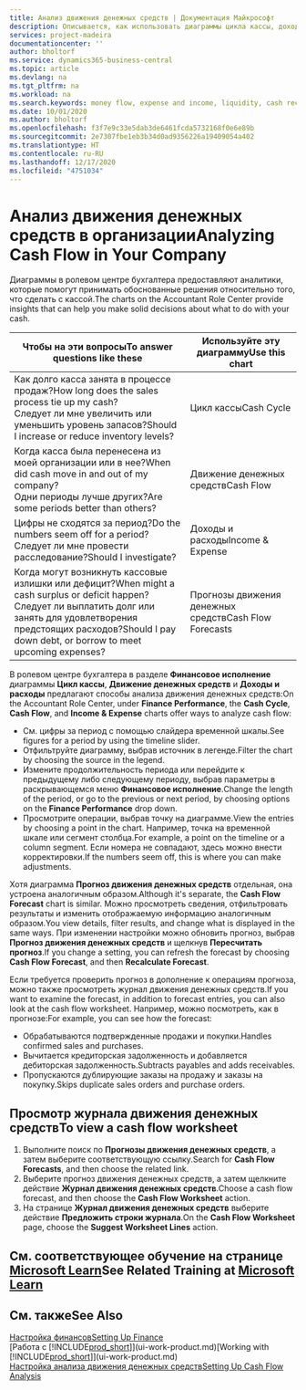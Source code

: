 ```yaml
---
title: Анализ движения денежных средств | Документация Майкрософт
description: Описывается, как использовать диаграммы цикла кассы, дохода и расхода, движения денежных средств и прогноза движения денежных средств для анализа и будущего переноса кассы в организацию и из нее.
services: project-madeira
documentationcenter: ''
author: bholtorf
ms.service: dynamics365-business-central
ms.topic: article
ms.devlang: na
ms.tgt_pltfrm: na
ms.workload: na
ms.search.keywords: money flow, expense and income, liquidity, cash receipts minus cash payments, Cartera
ms.date: 10/01/2020
ms.author: bholtorf
ms.openlocfilehash: f3f7e9c33e5dab3de6461fcda5732168f0e6e89b
ms.sourcegitcommit: 2e7307fbe1eb3b34d0ad9356226a19409054a402
ms.translationtype: HT
ms.contentlocale: ru-RU
ms.lasthandoff: 12/17/2020
ms.locfileid: "4751034"
---
```

# <a name="analyzing-cash-flow-in-your-company"></a><span data-ttu-id="d8bc4-103">Анализ движения денежных средств в организации</span><span class="sxs-lookup"><span data-stu-id="d8bc4-103">Analyzing Cash Flow in Your Company</span></span>
<span data-ttu-id="d8bc4-104">Диаграммы в ролевом центре бухгалтера предоставляют аналитики, которые помогут принимать обоснованные решения относительно того, что сделать с кассой.</span><span class="sxs-lookup"><span data-stu-id="d8bc4-104">The charts on the Accountant Role Center provide insights that can help you make solid decisions about what to do with your cash.</span></span>  

| <span data-ttu-id="d8bc4-105">Чтобы на эти вопросы</span><span class="sxs-lookup"><span data-stu-id="d8bc4-105">To answer questions like these</span></span> | <span data-ttu-id="d8bc4-106">Используйте эту диаграмму</span><span class="sxs-lookup"><span data-stu-id="d8bc4-106">Use this chart</span></span> |
| --- | --- |
| <span data-ttu-id="d8bc4-107">Как долго касса занята в процессе продаж?</span><span class="sxs-lookup"><span data-stu-id="d8bc4-107">How long does the sales process tie up my cash?</span></span></br> <span data-ttu-id="d8bc4-108">Следует ли мне увеличить или уменьшить уровень запасов?</span><span class="sxs-lookup"><span data-stu-id="d8bc4-108">Should I increase or reduce inventory levels?</span></span> |<span data-ttu-id="d8bc4-109">Цикл кассы</span><span class="sxs-lookup"><span data-stu-id="d8bc4-109">Cash Cycle</span></span> |
| <span data-ttu-id="d8bc4-110">Когда касса была перенесена из моей организации или в нее?</span><span class="sxs-lookup"><span data-stu-id="d8bc4-110">When did cash move in and out of my company?</span></span></br> <span data-ttu-id="d8bc4-111">Одни периоды лучше других?</span><span class="sxs-lookup"><span data-stu-id="d8bc4-111">Are some periods better than others?</span></span> |<span data-ttu-id="d8bc4-112">Движение денежных средств</span><span class="sxs-lookup"><span data-stu-id="d8bc4-112">Cash Flow</span></span> |
| <span data-ttu-id="d8bc4-113">Цифры не сходятся за период?</span><span class="sxs-lookup"><span data-stu-id="d8bc4-113">Do the numbers seem off for a period?</span></span></br> <span data-ttu-id="d8bc4-114">Следует ли мне провести расследование?</span><span class="sxs-lookup"><span data-stu-id="d8bc4-114">Should I investigate?</span></span> |<span data-ttu-id="d8bc4-115">Доходы и расходы</span><span class="sxs-lookup"><span data-stu-id="d8bc4-115">Income & Expense</span></span> |
| <span data-ttu-id="d8bc4-116">Когда могут возникнуть кассовые излишки или дефицит?</span><span class="sxs-lookup"><span data-stu-id="d8bc4-116">When might a cash surplus or deficit happen?</span></span></br> <span data-ttu-id="d8bc4-117">Следует ли выплатить долг или занять для удовлетворения предстоящих расходов?</span><span class="sxs-lookup"><span data-stu-id="d8bc4-117">Should I pay down debt, or borrow to meet upcoming expenses?</span></span> |<span data-ttu-id="d8bc4-118">Прогнозы движения денежных средств</span><span class="sxs-lookup"><span data-stu-id="d8bc4-118">Cash Flow Forecasts</span></span> |

<span data-ttu-id="d8bc4-119">В ролевом центре бухгалтера в разделе **Финансовое исполнение** диаграммы **Цикл кассы**, **Движение денежных средств** и **Доходы и расходы** предлагают способы анализа движения денежных средств:</span><span class="sxs-lookup"><span data-stu-id="d8bc4-119">On the Accountant Role Center, under **Finance Performance**, the **Cash Cycle**, **Cash Flow**, and **Income & Expense** charts offer ways to analyze cash flow:</span></span>  

* <span data-ttu-id="d8bc4-120">См. цифры за период с помощью слайдера временной шкалы.</span><span class="sxs-lookup"><span data-stu-id="d8bc4-120">See figures for a period by using the timeline slider.</span></span>  
* <span data-ttu-id="d8bc4-121">Отфильтруйте диаграмму, выбрав источник в легенде.</span><span class="sxs-lookup"><span data-stu-id="d8bc4-121">Filter the chart by choosing the source in the legend.</span></span>  
* <span data-ttu-id="d8bc4-122">Измените продолжительность периода или перейдите к предыдущему либо следующему периоду, выбрав параметры в раскрывающемся меню **Финансовое исполнение**.</span><span class="sxs-lookup"><span data-stu-id="d8bc4-122">Change the length of the period, or go to the previous or next period, by choosing options on the **Finance Performance** drop down.</span></span>  
* <span data-ttu-id="d8bc4-123">Просмотрите операции, выбрав точку на диаграмме.</span><span class="sxs-lookup"><span data-stu-id="d8bc4-123">View the entries by choosing a point in the chart.</span></span> <span data-ttu-id="d8bc4-124">Например, точка на временной шкале или сегмент столбца.</span><span class="sxs-lookup"><span data-stu-id="d8bc4-124">For example, a point on the timeline or a column segment.</span></span> <span data-ttu-id="d8bc4-125">Если номера не совпадают, здесь можно внести корректировки.</span><span class="sxs-lookup"><span data-stu-id="d8bc4-125">If the numbers seem off, this is where you can make adjustments.</span></span>  

<span data-ttu-id="d8bc4-126">Хотя диаграмма **Прогноз движения денежных средств** отдельная, она устроена аналогичным образом.</span><span class="sxs-lookup"><span data-stu-id="d8bc4-126">Although it's separate, the **Cash Flow Forecast** chart is similar.</span></span> <span data-ttu-id="d8bc4-127">Можно просмотреть сведения, отфильтровать результаты и изменить отображаемую информацию аналогичным образом.</span><span class="sxs-lookup"><span data-stu-id="d8bc4-127">You view details, filter results, and change what is displayed in the same ways.</span></span> <span data-ttu-id="d8bc4-128">При изменении настройки можно обновить прогноз, выбрав **Прогноз движения денежных средств** и щелкнув **Пересчитать прогноз**.</span><span class="sxs-lookup"><span data-stu-id="d8bc4-128">If you change a setting, you can refresh the forecast by choosing **Cash Flow Forecast**, and then **Recalculate Forecast**.</span></span>

<span data-ttu-id="d8bc4-129">Если требуется проверить прогноз в дополнение к операциям прогноза, можно также просмотреть журнал движения денежных средств.</span><span class="sxs-lookup"><span data-stu-id="d8bc4-129">If you want to examine the forecast, in addition to forecast entries, you can also look at the cash flow worksheet.</span></span> <span data-ttu-id="d8bc4-130">Например, можно посмотреть, как в прогнозе:</span><span class="sxs-lookup"><span data-stu-id="d8bc4-130">For example, you can see how the forecast:</span></span>

* <span data-ttu-id="d8bc4-131">Обрабатываются подтвержденные продажи и покупки.</span><span class="sxs-lookup"><span data-stu-id="d8bc4-131">Handles confirmed sales and purchases.</span></span>  
* <span data-ttu-id="d8bc4-132">Вычитается кредиторская задолженность и добавляется дебиторская задолженность.</span><span class="sxs-lookup"><span data-stu-id="d8bc4-132">Subtracts payables and adds receivables.</span></span>  
* <span data-ttu-id="d8bc4-133">Пропускаются дублирующие заказы на продажу и заказы на покупку.</span><span class="sxs-lookup"><span data-stu-id="d8bc4-133">Skips duplicate sales orders and purchase orders.</span></span>  

## <a name="to-view-a-cash-flow-worksheet"></a><span data-ttu-id="d8bc4-134">Просмотр журнала движения денежных средств</span><span class="sxs-lookup"><span data-stu-id="d8bc4-134">To view a cash flow worksheet</span></span>
1. <span data-ttu-id="d8bc4-135">Выполните поиск по **Прогнозы движения денежных средств**, а затем выберите соответствующую ссылку.</span><span class="sxs-lookup"><span data-stu-id="d8bc4-135">Search for **Cash Flow Forecasts**, and then choose the related link.</span></span>  
2. <span data-ttu-id="d8bc4-136">Выберите прогноз движения денежных средств, а затем щелкните действие **Журнал движения денежных средств**.</span><span class="sxs-lookup"><span data-stu-id="d8bc4-136">Choose a cash flow forecast, and then choose the **Cash Flow Worksheet** action.</span></span>  
3. <span data-ttu-id="d8bc4-137">На странице **Журнал движения денежных средств** выберите действие **Предложить строки журнала**.</span><span class="sxs-lookup"><span data-stu-id="d8bc4-137">On the **Cash Flow Worksheet** page, choose the **Suggest Worksheet Lines** action.</span></span>  

## <a name="see-related-training-at-microsoft-learn"></a><span data-ttu-id="d8bc4-138">См. соответствующее обучение на странице [Microsoft Learn](/learn/modules/forecast-cash-flow-dynamics-365-business-central/index)</span><span class="sxs-lookup"><span data-stu-id="d8bc4-138">See Related Training at [Microsoft Learn](/learn/modules/forecast-cash-flow-dynamics-365-business-central/index)</span></span>

## <a name="see-also"></a><span data-ttu-id="d8bc4-139">См. также</span><span class="sxs-lookup"><span data-stu-id="d8bc4-139">See Also</span></span>
[<span data-ttu-id="d8bc4-140">Настройка финансов</span><span class="sxs-lookup"><span data-stu-id="d8bc4-140">Setting Up Finance</span></span>](finance-setup-finance.md)  
<span data-ttu-id="d8bc4-141">[Работа с [!INCLUDE[prod_short](includes/prod_short.md)]](ui-work-product.md)</span><span class="sxs-lookup"><span data-stu-id="d8bc4-141">[Working with [!INCLUDE[prod_short](includes/prod_short.md)]](ui-work-product.md)</span></span>  
[<span data-ttu-id="d8bc4-142">Настройка анализа движения денежных средств</span><span class="sxs-lookup"><span data-stu-id="d8bc4-142">Setting Up Cash Flow Analysis</span></span>](finance-setup-cash-flow-analyses.md)  
